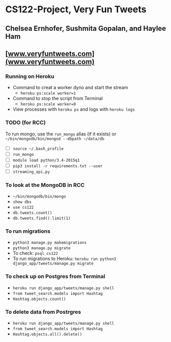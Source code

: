 # CS122-Project, Very Fun Tweets

## Chelsea Ernhofer, Sushmita Gopalan, and Haylee Ham

## [www.veryfuntweets.com](www.veryfuntweets.com)

### Running on Heroku
* Command to creat a worker dyno and start the stream
  * `heroku ps:scale worker=1`
* Command to stop the script from Terminal
  * `heroku ps:scale worker=0`
* View processes with `heroku ps` and logs with `heroku logs`

### TODO (for RCC)
To run mongo, use the `run_mongo` alias (if it exists) or `~/bin/mongodb/bin/mongod --dbpath ~/data/db`

  * [ ] `source ~/.bash_profile`
  * [ ] `run_mongo`
  * [ ] `module load python/3.4-2015q1`
  * [ ] `pip3 install -r requirements.txt --user`
  * [ ] `streaming_api.py`

### To look at the MongoDB in RCC
 * `~/bin/mongodb/bin/mongo`
 * `show dbs`
 * `use cs122`
 * `db.tweets.count()`
 * `db.tweets.find().limit(1)`

### To run migrations
 * `python3 manage.py makemigrations`
 * `python3 manage.py migrate`
 * To check: `psql cs122`
 * To run migrations to Heroku: `heroku run python3 django_app/tweets/manage.py migrate`

### To check up on Postgres from Terminal
 * `heroku run django_app/tweets/manage.py shell`
 * `from tweet_search.models import Hashtag`
 * `Hashtag.objects.count()`

### To delete data from Postrgres
 * `heroku run django_app/tweets/manage.py shell`
 * `from tweet_search.models import Hashtag`
 * `Hashtag.objects.all().delete()`

